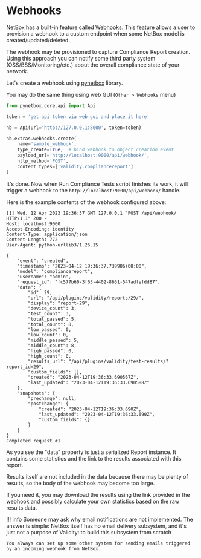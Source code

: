 # Webhooks

NetBox has a built-in feature called [Webhooks](https://docs.netbox.dev/en/stable/integrations/webhooks/). This feature allows a user to provision a webhook to a custom endpoint when some NetBox model is created/updated/deleted.

The webhook may be provisioned to capture Compliance Report creation. Using this approach you can notify some third party system (OSS/BSS/Monitoring/etc.) about the overall compliance state of your network.

Let's create a webhook using [pynetbox](https://github.com/netbox-community/pynetbox) library.

You may do the same thing using web GUI (`Other > Webhooks` menu)

```python
from pynetbox.core.api import Api

token = 'get api token via web gui and place it here'

nb = Api(url='http://127.0.0.1:8000', token=token)

nb.extras.webhooks.create(
    name='sample_webhook',
    type_create=True,  # bind webhook to object creation event
    payload_url='http://localhost:9000/api/webhook/',
    http_method='POST',
    content_types=['validity.compliancereport']
)
```

It's done. Now when Run Compliance Tests script finishes its work, it will trigger a webhook to the `http://localhost:9000/api/webhook/` handle.


Here is the example contents of the webhook configured above:

```console
[1] Wed, 12 Apr 2023 19:36:37 GMT 127.0.0.1 "POST /api/webhook/ HTTP/1.1" 200 -
Host: localhost:9000
Accept-Encoding: identity
Content-Type: application/json
Content-Length: 772
User-Agent: python-urllib3/1.26.15

{
    "event": "created",
    "timestamp": "2023-04-12 19:36:37.739906+00:00",
    "model": "compliancereport",
    "username": "admin",
    "request_id": "fc577b60-3f63-4402-8661-547adfefdd87",
    "data": {
        "id": 29,
        "url": "/api/plugins/validity/reports/29/",
        "display": "report-29",
        "device_count": 3,
        "test_count": 3,
        "total_passed": 5,
        "total_count": 8,
        "low_passed": 0,
        "low_count": 0,
        "middle_passed": 5,
        "middle_count": 8,
        "high_passed": 0,
        "high_count": 0,
        "results_url": "/api/plugins/validity/test-results/?report_id=29",
        "custom_fields": {},
        "created": "2023-04-12T19:36:33.690567Z",
        "last_updated": "2023-04-12T19:36:33.690588Z"
    },
    "snapshots": {
        "prechange": null,
        "postchange": {
            "created": "2023-04-12T19:36:33.690Z",
            "last_updated": "2023-04-12T19:36:33.690Z",
            "custom_fields": {}
        }
    }
}
Completed request #1
```

As you see the "data" property is just a serialized Report instance. It contains some statistics and the link to the results associated with this report.

Results itself are not included in the data because there may be plenty of results, so the body of the webhook may become too large.

If you need it, you may download the results using the link provided in the webhook and possibly calculate your own statistics based on the raw results data.

!!! info
    Someone may ask why email notifications are not implemented. The answer is simple: NetBox itself has no email delivery subsystem, and it's just not a purpose of Validity: to build this subsystem from scratch

    You always can set up some other system for sending emails triggered by an incoming webhook from NetBox.
